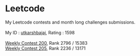 # Leetcode
My Leetcode contests and month long challenges submissions. <br><br>
My ID : <a href="https://leetcode.com/utkarshbajaj">utkarshbajaj</a>, Rating : 1598<br> <br>
<a href="https://leetcode.com/contest/weekly-contest-200">Weekly Contest 200</a>, Rank 2796 / 15383
<br>
<a href = "https://leetcode.com/contest/weekly-contest-205">Weekly Contest 205</a>, Rank 2236 / 13171

